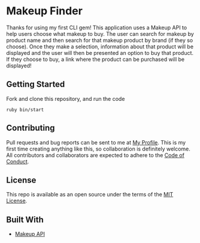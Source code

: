 # Makeup Finder

Thanks for using my first CLI gem! 
This application uses a Makeup API to help users choose what makeup to buy. The user can search for makeup by product name and then search for that makeup product by brand (if they so choose).
Once they make a selection, information about that product will be displayed and the user will then be presented an option to buy that product.
If they choose to buy, a link where the product can be purchased will be displayed!

## Getting Started
Fork and clone this repository, and run the code 
```
ruby bin/start
```
## Contributing
Pull requests and bug reports can be sent to me at [My Profile](https://github.com/Janaeq/CLI_Makeup). This is my first time creating anything like this, so collaboration is definitely welcome. All contributors and collaborators are expected to adhere to the [Code of Conduct](https://github.com/Janaeq/CLI_Makeup/blob/main/CODE_OF_CONDUCT.md).

## License
This repo is available as an open source under the terms of the [MIT License](https://github.com/Janaeq/CLI_Makeup/blob/main/license.txt).

## Built With
* [Makeup API](http://makeup-api.herokuapp.com/)


